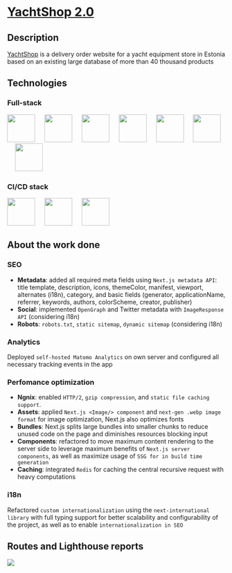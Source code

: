 # [YachtShop 2.0](https://uus.yachtshop.ee/)

## Description

[YachtShop](https://yachtshop.ee) is a delivery order website for a yacht equipment store in Estonia based on an existing large database of more than 40 thousand products

## Technologies

### Full-stack 

<p>
<img background-color='#ECD53F' width='64' src='https://github.com/RoundedToken/yacht_shop_admin/assets/117864556/b3ae4356-16be-454d-97dd-1d5d30f49413'/>
&emsp;
<img background-color='#ECD53F' width='64' src='https://github.com/RoundedToken/ticketSearch/assets/117864556/fb446c3b-df86-4093-9128-5a2935970d7b'/>
&emsp;
<img background-color='#ECD53F' width='64' src='https://user-images.githubusercontent.com/117864556/231853059-42dbeb92-46e5-464c-96fb-1f96c318f2b3.svg'/>
&emsp;
<img background-color='#ECD53F' width='64' src='https://github.com/RoundedToken/yacht_shop_2.0/assets/117864556/7757e5e0-9d25-44f5-b8ff-c1e604393592'/>
&emsp;
<img background-color='#ECD53F' width='64' src='https://user-images.githubusercontent.com/117864556/231822337-e7f5ac40-8640-4be1-b23a-d43fd642262c.svg'/>
&emsp;
<img background-color='#ECD53F' width='64' src='https://user-images.githubusercontent.com/117864556/231822633-2a95fe34-3182-4ab9-8025-2c78027190a8.svg'/>
&emsp;
<img background-color='#ECD53F' width='64' src='https://user-images.githubusercontent.com/117864556/231823330-a690159b-92b3-4127-a6f2-52ef8356371e.svg'/>

### CI/CD stack
<p>
<img background-color='#ECD53F' width='64' src='https://github.com/RoundedToken/yacht_shop/assets/117864556/9d33c06d-9eec-402f-b901-df0678630a27'/>
&emsp;
<img background-color='#ECD53F' width='64' src='https://github.com/RoundedToken/yacht_shop/assets/117864556/aeaebabf-088b-4abe-bf5f-e11881ca983c'/>
&emsp;
<img background-color='#ECD53F' width='64' src='https://github.com/RoundedToken/yacht_shop/assets/117864556/cfb831eb-8c68-49b2-bbb9-c880f74c3850'/>

## About the work done

### SEO
- **Metadata**: added all required meta fields using `Next.js metadata API`: title template, description, icons, themeColor, manifest, viewport, alternates (i18n), category, and basic fields (generator, applicationName, referrer, keywords, authors, colorScheme, creator, publisher)
- **Social**: implemented `OpenGraph` and Twitter metadata with `ImageResponse API` (considering i18n)
- **Robots**: `robots.txt`, `static sitemap`, `dynamic sitemap` (considering i18n)

### Analytics
Deployed `self-hosted Matomo Analytics` on own server and configured all necessary tracking events in the app

### Perfomance optimization
- **Ngnix**: enabled `HTTP/2`, `gzip compression`, and `static file caching support`.
- **Assets**: applied `Next.js <Image/> component` and `next-gen .webp image format` for image optimization, Next.js also optimizes fonts
- **Bundles**: Next.js splits large bundles into smaller chunks to reduce unused code on the page and diminishes resources blocking input
- **Components**: refactored to move maximum content rendering to the server side to leverage maximum benefits of `Next.js server components`, as well as maximize usage of `SSG for in build time generation`
- **Caching**: integrated `Redis` for caching the central recursive request with heavy computations

### i18n
Refactored `custom internationalization` using the `next-international library` with full typing support for better scalability and configurability of the project, as well as to enable `internationalization in SEO`

## Routes and Lighthouse reports
<img src="https://github.com/RoundedToken/yacht_shop_2.0/assets/117864556/4f6f598f-bad2-4dee-94f3-99f50cb2b389" />


